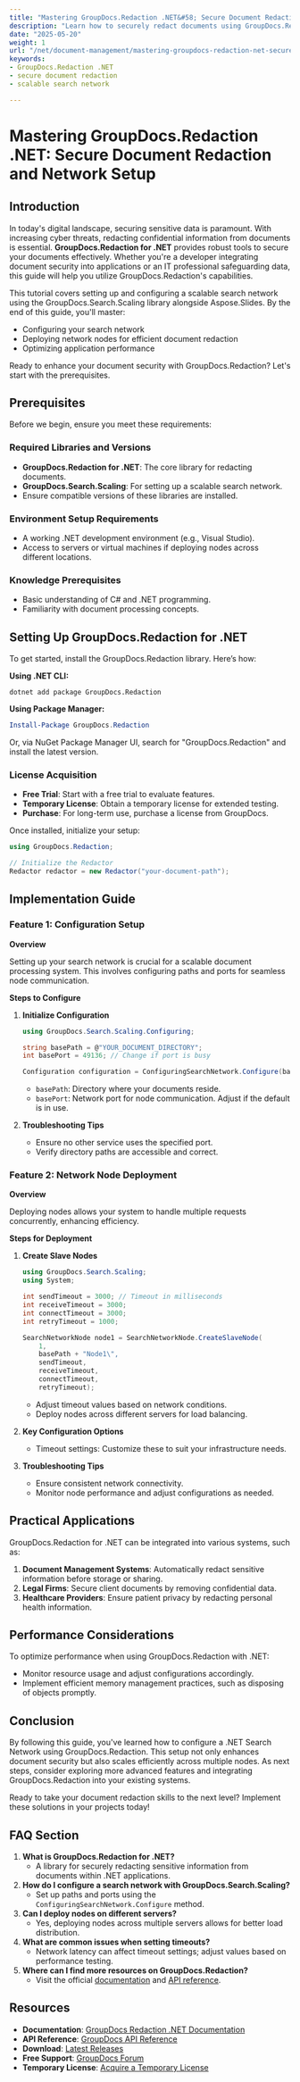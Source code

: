 ```yaml
---
title: "Mastering GroupDocs.Redaction .NET&#58; Secure Document Redaction and Network Setup"
description: "Learn how to securely redact documents using GroupDocs.Redaction for .NET and set up a scalable search network. Enhance document security efficiently."
date: "2025-05-20"
weight: 1
url: "/net/document-management/mastering-groupdocs-redaction-net-secure-document-redaction/"
keywords:
- GroupDocs.Redaction .NET
- secure document redaction
- scalable search network

---
```



# Mastering GroupDocs.Redaction .NET: Secure Document Redaction and Network Setup

## Introduction

In today's digital landscape, securing sensitive data is paramount. With increasing cyber threats, redacting confidential information from documents is essential. **GroupDocs.Redaction for .NET** provides robust tools to secure your documents effectively. Whether you're a developer integrating document security into applications or an IT professional safeguarding data, this guide will help you utilize GroupDocs.Redaction's capabilities.

This tutorial covers setting up and configuring a scalable search network using the GroupDocs.Search.Scaling library alongside Aspose.Slides. By the end of this guide, you'll master:

- Configuring your search network
- Deploying network nodes for efficient document redaction
- Optimizing application performance

Ready to enhance your document security with GroupDocs.Redaction? Let's start with the prerequisites.

## Prerequisites

Before we begin, ensure you meet these requirements:

### Required Libraries and Versions

- **GroupDocs.Redaction for .NET**: The core library for redacting documents.
- **GroupDocs.Search.Scaling**: For setting up a scalable search network.
- Ensure compatible versions of these libraries are installed.

### Environment Setup Requirements

- A working .NET development environment (e.g., Visual Studio).
- Access to servers or virtual machines if deploying nodes across different locations.

### Knowledge Prerequisites

- Basic understanding of C# and .NET programming.
- Familiarity with document processing concepts.

## Setting Up GroupDocs.Redaction for .NET

To get started, install the GroupDocs.Redaction library. Here’s how:

**Using .NET CLI:**

```shell
dotnet add package GroupDocs.Redaction
```

**Using Package Manager:**

```powershell
Install-Package GroupDocs.Redaction
```

Or, via NuGet Package Manager UI, search for "GroupDocs.Redaction" and install the latest version.

### License Acquisition

- **Free Trial**: Start with a free trial to evaluate features.
- **Temporary License**: Obtain a temporary license for extended testing.
- **Purchase**: For long-term use, purchase a license from GroupDocs.

Once installed, initialize your setup:

```csharp
using GroupDocs.Redaction;

// Initialize the Redactor
Redactor redactor = new Redactor("your-document-path");
```

## Implementation Guide

### Feature 1: Configuration Setup

**Overview**

Setting up your search network is crucial for a scalable document processing system. This involves configuring paths and ports for seamless node communication.

**Steps to Configure**

1. **Initialize Configuration**
   
   ```csharp
   using GroupDocs.Search.Scaling.Configuring;

   string basePath = @"YOUR_DOCUMENT_DIRECTORY";
   int basePort = 49136; // Change if port is busy

   Configuration configuration = ConfiguringSearchNetwork.Configure(basePath, basePort);
   ```

   - `basePath`: Directory where your documents reside.
   - `basePort`: Network port for node communication. Adjust if the default is in use.

2. **Troubleshooting Tips**
   
   - Ensure no other service uses the specified port.
   - Verify directory paths are accessible and correct.

### Feature 2: Network Node Deployment

**Overview**

Deploying nodes allows your system to handle multiple requests concurrently, enhancing efficiency.

**Steps for Deployment**

1. **Create Slave Nodes**
   
   ```csharp
   using GroupDocs.Search.Scaling;
   using System;

   int sendTimeout = 3000; // Timeout in milliseconds
   int receiveTimeout = 3000;
   int connectTimeout = 3000;
   int retryTimeout = 1000;

   SearchNetworkNode node1 = SearchNetworkNode.CreateSlaveNode(
       1,
       basePath + "Node1\",
       sendTimeout, 
       receiveTimeout, 
       connectTimeout, 
       retryTimeout);
   ```

   - Adjust timeout values based on network conditions.
   - Deploy nodes across different servers for load balancing.

2. **Key Configuration Options**

   - Timeout settings: Customize these to suit your infrastructure needs.

3. **Troubleshooting Tips**

   - Ensure consistent network connectivity.
   - Monitor node performance and adjust configurations as needed.

## Practical Applications

GroupDocs.Redaction for .NET can be integrated into various systems, such as:

1. **Document Management Systems**: Automatically redact sensitive information before storage or sharing.
2. **Legal Firms**: Secure client documents by removing confidential data.
3. **Healthcare Providers**: Ensure patient privacy by redacting personal health information.

## Performance Considerations

To optimize performance when using GroupDocs.Redaction with .NET:

- Monitor resource usage and adjust configurations accordingly.
- Implement efficient memory management practices, such as disposing of objects promptly.

## Conclusion

By following this guide, you've learned how to configure a .NET Search Network using GroupDocs.Redaction. This setup not only enhances document security but also scales efficiently across multiple nodes. As next steps, consider exploring more advanced features and integrating GroupDocs.Redaction into your existing systems.

Ready to take your document redaction skills to the next level? Implement these solutions in your projects today!

## FAQ Section

1. **What is GroupDocs.Redaction for .NET?**
   - A library for securely redacting sensitive information from documents within .NET applications.
2. **How do I configure a search network with GroupDocs.Search.Scaling?**
   - Set up paths and ports using the `ConfiguringSearchNetwork.Configure` method.
3. **Can I deploy nodes on different servers?**
   - Yes, deploying nodes across multiple servers allows for better load distribution.
4. **What are common issues when setting timeouts?**
   - Network latency can affect timeout settings; adjust values based on performance testing.
5. **Where can I find more resources on GroupDocs.Redaction?**
   - Visit the official [documentation](https://docs.groupdocs.com/search/net/) and [API reference](https://reference.groupdocs.com/redaction/net).

## Resources

- **Documentation**: [GroupDocs Redaction .NET Documentation](https://docs.groupdocs.com/search/net/)
- **API Reference**: [GroupDocs API Reference](https://reference.groupdocs.com/redaction/net)
- **Download**: [Latest Releases](https://releases.groupdocs.com/search/net/)
- **Free Support**: [GroupDocs Forum](https://forum.groupdocs.com/c/search/10)
- **Temporary License**: [Acquire a Temporary License](https://purchase.groupdocs.com/temporary-license/)

